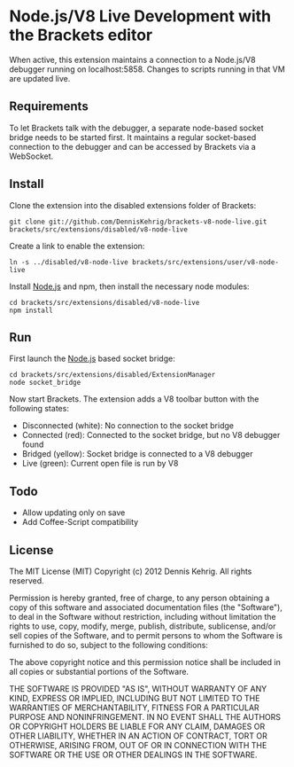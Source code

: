 # Node.js/V8 Live Development with the Brackets editor

When active, this extension maintains a connection to a Node.js/V8 debugger running on localhost:5858.
Changes to scripts running in that VM are updated live.

## Requirements

To let Brackets talk with the debugger, a separate node-based socket bridge needs to be started first.
It maintains a regular socket-based connection to the debugger and can be accessed by Brackets via a WebSocket.

## Install

Clone the extension into the disabled extensions folder of Brackets:

    git clone git://github.com/DennisKehrig/brackets-v8-node-live.git brackets/src/extensions/disabled/v8-node-live

Create a link to enable the extension:

    ln -s ../disabled/v8-node-live brackets/src/extensions/user/v8-node-live

Install [Node.js](http://nodejs.org/) and npm, then install the necessary node modules:

    cd brackets/src/extensions/disabled/v8-node-live
    npm install

## Run

First launch the [Node.js](http://nodejs.org/) based socket bridge:

    cd brackets/src/extensions/disabled/ExtensionManager
    node socket_bridge

Now start Brackets. The extension adds a V8 toolbar button with the following states:

- Disconnected (white):  No connection to the socket bridge
- Connected (red):       Connected to the socket bridge, but no V8 debugger found
- Bridged (yellow):      Socket bridge is connected to a V8 debugger
- Live (green):          Current open file is run by V8

## Todo

- Allow updating only on save
- Add Coffee-Script compatibility

## License

The MIT License (MIT)
Copyright (c) 2012 Dennis Kehrig. All rights reserved.
 
Permission is hereby granted, free of charge, to any person obtaining a copy of this software and associated documentation files (the "Software"), to deal in the Software without restriction, including without limitation the rights to use, copy, modify, merge, publish, distribute, sublicense, and/or sell copies of the Software, and to permit persons to whom the Software is furnished to do so, subject to the following conditions:
 
The above copyright notice and this permission notice shall be included in all copies or substantial portions of the Software.
 
THE SOFTWARE IS PROVIDED "AS IS", WITHOUT WARRANTY OF ANY KIND, EXPRESS OR IMPLIED, INCLUDING BUT NOT LIMITED TO THE WARRANTIES OF MERCHANTABILITY, FITNESS FOR A PARTICULAR PURPOSE AND NONINFRINGEMENT. IN NO EVENT SHALL THE AUTHORS OR COPYRIGHT HOLDERS BE LIABLE FOR ANY CLAIM, DAMAGES OR OTHER LIABILITY, WHETHER IN AN ACTION OF CONTRACT, TORT OR OTHERWISE, ARISING FROM, OUT OF OR IN CONNECTION WITH THE SOFTWARE OR THE USE OR OTHER DEALINGS IN THE SOFTWARE.
